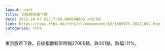 ```yaml
---
layout: post
title: 日股開市後下跌
date: 2022-10-07 08:17:09.000000000 +08:00
link: https://news.rthk.hk/rthk/ch/component/k2/1669975-20221007.htm
categories: rthk
---
```


東京股市下跌。日經指數較早時報27009點，跌301點，跌幅1.11%。
